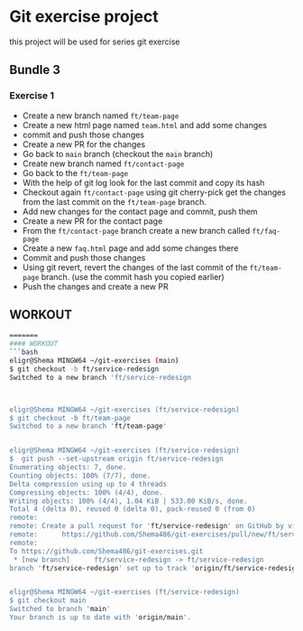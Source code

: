 # Git exercise project

this project will be used for series git exercise

## Bundle 3

### Exercise 1
- Create a new branch named `ft/team-page`
- Create a new html page named `team.html` and add some changes
- commit and push those changes
- Create a new PR for the changes
- Go back to `main` branch (checkout the `main` branch)
- Create new branch named `ft/contact-page`
- Go back to the `ft/team-page`
- With the help of git log look for the last commit and copy its hash
- Checkout again `ft/contact-page` using git cherry-pick get the changes from the last commit on the `ft/team-page` branch.
- Add new changes for the contact page and commit, push them
- Create a new PR for the contact page
- From the `ft/contact-page` branch create a new branch called `ft/faq-page`
- Create a new `faq.html` page and add some changes there
- Commit and push those changes
- Using git revert, revert the changes of the last commit of the `ft/team-page` branch. (use the commit hash you copied earlier)
- Push the changes and create a new PR

## WORKOUT
```bash
=======
#### WORKOUT
```bash  
eligr@Shema MINGW64 ~/git-exercises (main)
$ git checkout -b ft/service-redesign 
Switched to a new branch 'ft/service-redesign



eligr@Shema MINGW64 ~/git-exercises (ft/service-redesign)
$ git checkout -b ft/team-page
Switched to a new branch 'ft/team-page'


eligr@Shema MINGW64 ~/git-exercises (ft/service-redesign)
$  git push --set-upstream origin ft/service-redesign
Enumerating objects: 7, done.
Counting objects: 100% (7/7), done.
Delta compression using up to 4 threads
Compressing objects: 100% (4/4), done.
Writing objects: 100% (4/4), 1.04 KiB | 533.00 KiB/s, done.
Total 4 (delta 0), reused 0 (delta 0), pack-reused 0 (from 0)
remote: 
remote: Create a pull request for 'ft/service-redesign' on GitHub by visiting:
remote:      https://github.com/Shema486/git-exercises/pull/new/ft/service-redesign
remote:
To https://github.com/Shema486/git-exercises.git
 * [new branch]      ft/service-redesign -> ft/service-redesign
branch 'ft/service-redesign' set up to track 'origin/ft/service-redesign'.


eligr@Shema MINGW64 ~/git-exercises (ft/service-redesign)
$ git checkout main
Switched to branch 'main'
Your branch is up to date with 'origin/main'.


```


